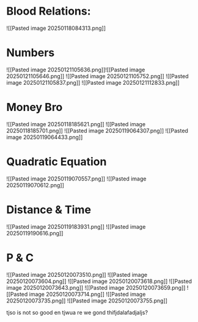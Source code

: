 # Blood Relations:

![[Pasted image 20250118084313.png]]

# Numbers
![[Pasted image 20250121105636.png]]![[Pasted image 20250121105646.png]]
![[Pasted image 20250121105752.png]]
![[Pasted image 20250121105837.png]]
![[Pasted image 20250121112833.png]]
# Money Bro
![[Pasted image 20250118185621.png]]
![[Pasted image 20250118185701.png]]
![[Pasted image 20250119064307.png]]
![[Pasted image 20250119064433.png]]

# Quadratic Equation
![[Pasted image 20250119070557.png]]
![[Pasted image 20250119070612.png]]
# Distance & Time
![[Pasted image 20250119183931.png]]
![[Pasted image 20250119190616.png]]

# P & C
![[Pasted image 20250120073510.png]]
![[Pasted image 20250120073604.png]]
![[Pasted image 20250120073618.png]]
![[Pasted image 20250120073643.png]]
![[Pasted image 20250120073659.png]]
![[Pasted image 20250120073714.png]]
![[Pasted image 20250120073735.png]]
![[Pasted image 20250120073755.png]]

tjso is not so good en
tjwua re we gond thifjdalafadjaljs?
